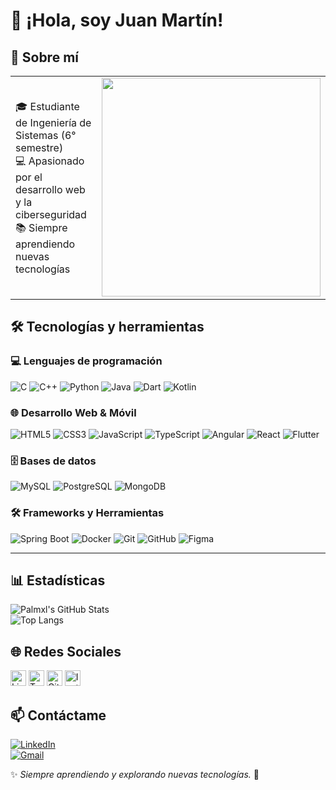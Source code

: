 <!--
**Palmxl/Palmxl** is a ✨ _special_ ✨ repository because its `README.md` (this file) appears on your GitHub profile.

Here are some ideas to get you started:

- 🔭 I’m currently working on ...
- 🌱 I’m currently learning ...
- 👯 I’m looking to collaborate on ...
- 🤔 I’m looking for help with ...
- 💬 Ask me about ...
- 📫 How to reach me: ...
- 😄 Pronouns: ...
- ⚡ Fun fact: ...
-->
# 👋 ¡Hola, soy Juan Martín!  
## 🚀 Sobre mí
<table>
  <tr>
    <td> 
      🎓 Estudiante de Ingeniería de Sistemas (6° semestre) <br>
      💻 Apasionado por el desarrollo web y la ciberseguridad <br>
      📚 Siempre aprendiendo nuevas tecnologías
    </td>
    <td>
      <img src="https://media.giphy.com/media/qgQUggAC3Pfv687qPC/giphy.gif" width="350"/>
    </td>
  </tr>
</table> 

## 🛠 Tecnologías y herramientas  
### 💻 Lenguajes de programación  
![C](https://img.shields.io/badge/C-%2300599C.svg?style=for-the-badge&logo=c&logoColor=white)
![C++](https://img.shields.io/badge/C++-%2300599C.svg?style=for-the-badge&logo=c%2B%2B&logoColor=white)
![Python](https://img.shields.io/badge/Python-%2314354C.svg?style=for-the-badge&logo=python&logoColor=white)
![Java](https://img.shields.io/badge/Java-%23007396.svg?style=for-the-badge&logo=java&logoColor=white)
![Dart](https://img.shields.io/badge/Dart-%230175C2.svg?style=for-the-badge&logo=dart&logoColor=white)
![Kotlin](https://img.shields.io/badge/Kotlin-%230095D5.svg?style=for-the-badge&logo=kotlin&logoColor=white)

### 🌐 Desarrollo Web & Móvil  
![HTML5](https://img.shields.io/badge/HTML5-%23E34F26.svg?style=for-the-badge&logo=html5&logoColor=white)
![CSS3](https://img.shields.io/badge/CSS3-%231572B6.svg?style=for-the-badge&logo=css3&logoColor=white)
![JavaScript](https://img.shields.io/badge/JavaScript-%23F7DF1E.svg?style=for-the-badge&logo=javascript&logoColor=black)
![TypeScript](https://img.shields.io/badge/TypeScript-%233178C6.svg?style=for-the-badge&logo=typescript&logoColor=white)
![Angular](https://img.shields.io/badge/Angular-%23DD0031.svg?style=for-the-badge&logo=angular&logoColor=white)
![React](https://img.shields.io/badge/React-%2361DAFB.svg?style=for-the-badge&logo=react&logoColor=black)
![Flutter](https://img.shields.io/badge/Flutter-%2302569B.svg?style=for-the-badge&logo=flutter&logoColor=white)

### 🗄️ Bases de datos  
![MySQL](https://img.shields.io/badge/MySQL-%2300f.svg?style=for-the-badge&logo=mysql&logoColor=white)
![PostgreSQL](https://img.shields.io/badge/PostgreSQL-%23316192.svg?style=for-the-badge&logo=postgresql&logoColor=white)
![MongoDB](https://img.shields.io/badge/MongoDB-%2347A248.svg?style=for-the-badge&logo=mongodb&logoColor=white)

### 🛠 Frameworks y Herramientas  
![Spring Boot](https://img.shields.io/badge/Spring%20Boot-%236DB33F.svg?style=for-the-badge&logo=spring-boot&logoColor=white)
![Docker](https://img.shields.io/badge/Docker-%230db7ed.svg?style=for-the-badge&logo=docker&logoColor=white)
![Git](https://img.shields.io/badge/Git-%23F05033.svg?style=for-the-badge&logo=git&logoColor=white)
![GitHub](https://img.shields.io/badge/GitHub-%23181717.svg?style=for-the-badge&logo=github&logoColor=white)
![Figma](https://img.shields.io/badge/Figma-%23F24E1E.svg?style=for-the-badge&logo=figma&logoColor=white)

---

## 📊 Estadísticas  
![Palmxl's GitHub Stats](https://github-readme-stats.vercel.app/api?username=Palmxl&show_icons=true&theme=radical)  
![Top Langs](https://github-readme-stats.vercel.app/api/top-langs/?username=Palmxl&layout=compact&theme=radical)

## 🌐 Redes Sociales

[<img src="https://img.shields.io/badge/LinkedIn-%230A66C2.svg?style=for-the-badge&logo=linkedin&logoColor=white" alt="LinkedIn" height="25">](https://www.linkedin.com/in/juan-martín-sánchez-0769a133a/) 
[<img src="https://img.shields.io/badge/Twitter-%231DA1F2.svg?style=for-the-badge&logo=twitter&logoColor=white" alt="Twitter" height="25">](https://twitter.com/tuusuario) 
[<img src="https://img.shields.io/badge/GitHub-%23181717.svg?style=for-the-badge&logo=github&logoColor=white" alt="GitHub" height="25">](https://github.com/tuusuario) 
[<img src="https://img.shields.io/badge/Instagram-E4405F.svg?style=for-the-badge&logo=instagram&logoColor=white" alt="Instagram" height="25">](https://www.instagram.com/_juanm12_/) 

## 📫 Contáctame  
[![LinkedIn](https://img.shields.io/badge/LinkedIn-%230A66C2.svg?style=for-the-badge&logo=linkedin&logoColor=white)](https://www.linkedin.com/in/juan-martín-sánchez-0769a133a/)  
[![Gmail](https://img.shields.io/badge/Gmail-D14836.svg?style=for-the-badge&logo=gmail&logoColor=white)](mailto:jmartinsb1208@gmail.com)

✨ _Siempre aprendiendo y explorando nuevas tecnologías._ 🚀
